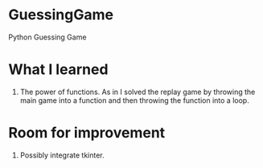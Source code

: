# GuessingGame
Python Guessing Game

# What I learned
1. The power of functions. As in I solved the replay game by throwing the main game into a function and then throwing the function into a loop.

# Room for improvement
1. Possibly integrate tkinter.
